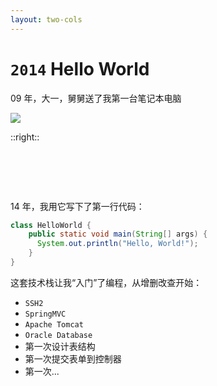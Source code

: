 ```yaml
---
layout: two-cols
---
```


# `2014` <Marker class="text-orange-400">Hello World</Marker>

09 年，大一，舅舅送了我第一台笔记本电脑

<!-- TODO 图片更改 -->

<img  src="/subpackage.png" />

::right::

<div class="ml-4">

# &nbsp;

<v-click>

14 年，我用它写下了第一行代码：

```java {all|3}
class HelloWorld {
    public static void main(String[] args) {
      System.out.println("Hello, World!");
    }
}
```

</v-click>

<v-click>

这套技术栈让我“入门”了编程，从增删改查开始：

- `SSH2`
- `SpringMVC`
- `Apache Tomcat`
- `Oracle Database`
- 第一次设计表结构
- 第一次提交表单到控制器
- 第一次...

</v-click>

</div>
